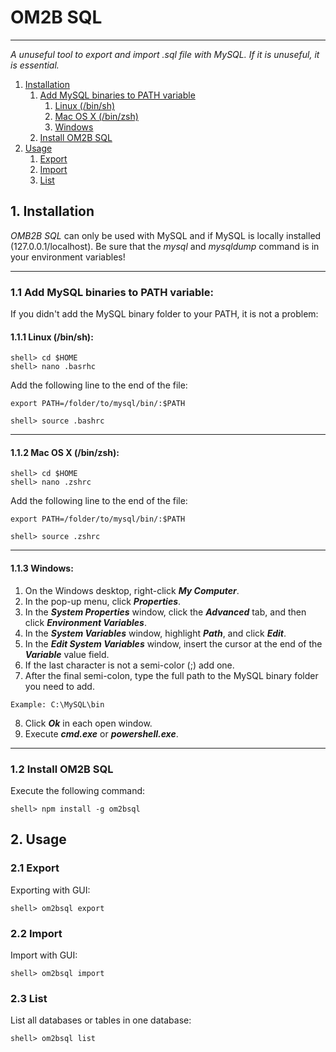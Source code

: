 # OM2B SQL
- - -
*A unuseful tool to export and import .sql file with MySQL. If it is unuseful, it is essential.*
1. [Installation](#1-installation)
	1. [Add MySQL binaries to PATH variable](#11-add-mysql-binaries-to-path-variable)
		1. [Linux (/bin/sh)](#111-linux-binsh)
		2. [Mac OS X (/bin/zsh)](#112-mac-os-x-binzsh)
		3. [Windows](#113-windows)
	2. [Install OM2B SQL](#12-install-om2b-sql)
2. [Usage](#2-usage)
	1. [Export](#21-export)
	2. [Import](#22-import)
    3. [List](#23-list)

## 1. Installation
*OMB2B SQL* can only be used with MySQL and if MySQL is locally installed (127.0.0.1/localhost).
Be sure that the *mysql* and *mysqldump* command is in your environment variables!
- - -

### 1.1 Add MySQL binaries to PATH variable:
If you didn't add the MySQL binary folder to your PATH, it is not a problem:
#### 1.1.1 Linux (/bin/sh):
```
shell> cd $HOME
shell> nano .basrhc
```
Add the following line to the end of the file:
```
export PATH=/folder/to/mysql/bin/:$PATH
```

```
shell> source .bashrc
```
- - -
#### 1.1.2 Mac OS X (/bin/zsh):

```
shell> cd $HOME
shell> nano .zshrc
```
Add the following line to the end of the file:
```
export PATH=/folder/to/mysql/bin/:$PATH
```

```
shell> source .zshrc
```
- - -
#### 1.1.3 Windows:
1. On the Windows desktop, right-click ***My Computer***.
2. In the pop-up menu, click ***Properties***.
3. In the ***System Properties*** window, click the ***Advanced*** tab, and then click ***Environment Variables***.
4. In the ***System Variables*** window, highlight ***Path***, and click ***Edit***.
5. In the ***Edit System Variables*** window, insert the cursor at the end of the ***Variable*** value field.
6. If the last character is not a semi-color (;) add one.
7. After the final semi-colon, type the full path to the MySQL binary folder you need to add.
```
Example: C:\MySQL\bin
```
8. Click ***Ok*** in each open window.
9. Execute ***cmd.exe*** or ***powershell.exe***.

- - -

### 1.2 Install OM2B SQL
Execute the following command:

```
shell> npm install -g om2bsql
```

## 2. Usage

### 2.1 Export
Exporting with GUI:

```
shell> om2bsql export
```

### 2.2 Import
Import with GUI:

```
shell> om2bsql import
```

### 2.3 List
List all databases or tables in one database:

```
shell> om2bsql list
```
